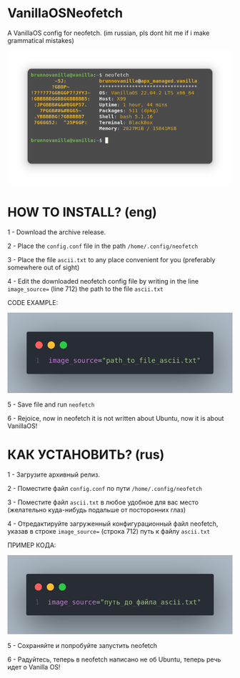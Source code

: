 # VanillaOSNeofetch
A VanillaOS config for neofetch. (im russian, pls dont hit me if i make grammatical mistakes)

![Preview](https://github.com/Brunno-Linux/VanillaOSNeofetch/blob/main/Neofetch.png)

# HOW TO INSTALL? (eng)
1 - Download the archive release.

2 - Place the ```config.conf``` file in the path ```/home/.config/neofetch```

3 - Place the file ```ascii.txt``` to any place convenient for you (preferably somewhere out of sight)

4 - Edit the downloaded neofetch config file by writing in the line ```image_source=``` (line 712) the path to the file ```ascii.txt```

CODE EXAMPLE:

![Preview](https://github.com/Brunno-Linux/VanillaOSNeofetch/blob/main/preview_image_source_en.png)

5 - Save file and run ```neofetch```

6 - Rejoice, now in neofetch it is not written about Ubuntu, now it is about VanillaOS!

# КАК УСТАНОВИТЬ? (rus)

1 - Загрузите архивный релиз.

2 - Поместите файл ```config.conf``` по пути ```/home/.config/neofetch```

3 - Поместите файл ```ascii.txt``` в любое удобное для вас место (желательно куда-нибудь подальше от посторонних глаз)

4 - Отредактируйте загруженный конфигурационный файл neofetch, указав в строке ```image_source=``` (строка 712) путь к файлу ```ascii.txt```

ПРИМЕР КОДА:

![Preview](https://github.com/Brunno-Linux/VanillaOSNeofetch/blob/main/preview_image_source_ru.png)

5 - Сохраняйте и попробуйте запустить neofetch

6 - Радуйтесь, теперь в neofetch написано не об Ubuntu, теперь речь идет о Vanilla OS!
